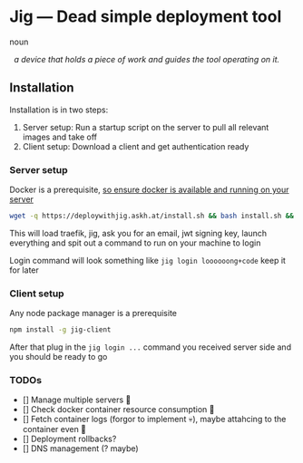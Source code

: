 # Jig — Dead simple deployment tool

noun

&nbsp; _a device that holds a piece of work and guides the tool operating on it._

## Installation

Installation is in two steps:

1. Server setup: Run a startup script on the server to pull all relevant images and take off
2. Client setup: Download a client and get authentication ready

### Server setup

Docker is a prerequisite, [so ensure docker is available and running on your server](https://docs.docker.com/engine/install/)

```bash
wget -q https://deploywithjig.askh.at/install.sh && bash install.sh && rm install.sh
```

This will load traefik, jig, ask you for an email, jwt signing key, launch everything and spit out a command to run on your machine to login

Login command will look something like `jig login loooooong+code` keep it for later

### Client setup

Any node package manager is a prerequisite

```bash
npm install -g jig-client
```

After that plug in the `jig login ...` command you received server side and you should be ready to go

### TODOs

- [] Manage multiple servers 🌿
- [] Check docker container resource consumption 💸
- [] Fetch container logs (forgor to implement 💀), maybe attahcing to the container even 🤔
- [] Deployment rollbacks?
- [] DNS management (? maybe)
